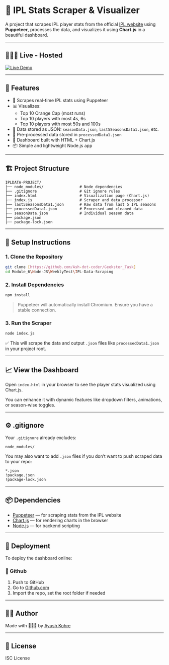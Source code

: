 # 🏏 IPL Stats Scraper & Visualizer

A project that scrapes IPL player stats from the official [IPL website](https://www.iplt20.com/stats) using **Puppeteer**, processes the data, and visualizes it using **Chart.js** in a beautiful dashboard.

---

##  👨🏻‍💻 Live - Hosted
[![Live Demo](https://img.shields.io/badge/Live%20Demo-Click%20Here-teal?style=for-the-badge)](https://ash-dot-coder.github.io/Geekster_Task/Module_6/Node-JS/WeeklyTest/IPL-Data-Scraping/index.html)

---

## 📌 Features

- 🧠 Scrapes real-time IPL stats using Puppeteer
- 📊 Visualizes:
  - Top 10 Orange Cap (most runs)
  - Top 10 players with most 4s, 6s
  - Top 10 players with most 50s and 100s
- 📁 Data stored as JSON: `seasonData.json`, `last5SeasonsData1.json`, etc.
- 🧮 Pre-processed data stored in `processedData1.json`
- 🎨 Dashboard built with HTML + Chart.js
- 📦 Simple and lightweight Node.js app

---

## 🏗️ Project Structure

```
IPLDATA-PROJECT/
├── node_modules/                # Node dependencies
├── .gitignore                   # Git ignore rules
├── index.html                   # Visualization page (Chart.js)
├── index.js                     # Scraper and data processor
├── last5SeasonsData1.json       # Raw data from last 5 IPL seasons
├── processedData1.json          # Processed and cleaned data
├── seasonData.json              # Individual season data
├── package.json
├── package-lock.json
```

---

## 🧪 Setup Instructions

### 1. Clone the Repository

```bash
git clone [https://github.com/Ash-dot-coder/Geekster_Task]
cd Module_6\Node-JS\WeeklyTest\IPL-Data-Scraping
```

### 2. Install Dependencies

```bash
npm install
```

> Puppeteer will automatically install Chromium. Ensure you have a stable connection.

### 3. Run the Scraper

```bash
node index.js
```

✅ This will scrape the data and output `.json` files like `processedData1.json` in your project root.

---

## 📈 View the Dashboard

Open `index.html` in your browser to see the player stats visualized using Chart.js.

You can enhance it with dynamic features like dropdown filters, animations, or season-wise toggles.

---

## ⚙️ .gitignore

Your `.gitignore` already excludes:

```
node_modules/
```

You may also want to add `.json` files if you don’t want to push scraped data to your repo:

```
*.json
!package.json
!package-lock.json
```

---

## 📦 Dependencies

- [Puppeteer](https://pptr.dev/) — for scraping stats from the IPL website
- [Chart.js](https://www.chartjs.org/) — for rendering charts in the browser
- [Node.js](https://nodejs.org/) — for backend scripting

---

## 🚀 Deployment

To deploy the dashboard online:

### 📌 Github 

1. Push to GitHub
2. Go to [Github.com](https://Github.com)
3. Import the repo, set the root folder if needed

---

## 🙋‍♂️ Author

Made with 👨🏻‍💻 by [Ayush Kohre](https://github.com/Ash-dot-coder)

---

## 📜 License

ISC License
```

